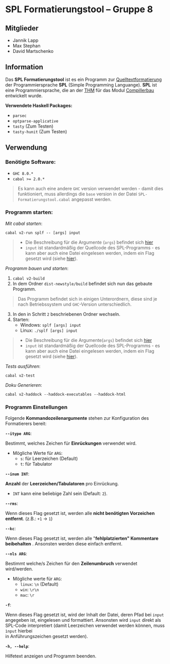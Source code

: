 # SPL Formatierungstool – Gruppe 8

## Mitglieder

- Jannik Lapp
- Max Stephan
- David Martschenko

## Information

Das **SPL Formatierungstool** ist es ein Programm zur [Quelltextformatierung](https://de.wikipedia.org/wiki/Quelltextformatierung) der Programmiersprache **SPL** (Simple Programming Languange). **SPL** ist eine Programmiersprache, die an der [THM](https://www.thm.de/site/) für das Modul [Compillerbau](https://www.thm.de/organizer/index.php?option=com_organizer&view=subject_item&id=9) entwickelt wurde.

**Verwendete Haskell Packages:**

- `parsec`
- `optparse-applicative`
- `tasty` (Zum Testen)
- `tasty-hunit` (Zum Testen)

## Verwendung

### Benötigte Software:

- `GHC 8.0.*`
- `cabal >= 2.0.*`

> Es kann auch eine andere `GHC` version verwendet werden - damit dies funktioniert, muss allerdings die `base` version in der Datei `SPL-Formatierungstool.cabal` angepasst werden.

<!--TODO vtl. allow more base Versions in Cabal file--->

### Programm starten:

_Mit cabal starten_:

`cabal v2-run splf -- [args] input`

> - Die Beschreibung für die Argumente (`args`) befindet sich [hier](#programm-einstellungen)
> - `input` ist standardmäßig der Quellcode des SPL-Programms - es kann aber auch eine Datei eingelesen werden, indem ein Flag gesetzt wird (siehe [hier](#programm-einstellungen)).

_Programm bauen und starten_:

1. `cabal v2-build`
2. In dem Ordner `dist-newstyle/build` befindet sich nun das gebaute Programm.

> Das Programm befindet sich in einigen Unterordnern, diese sind je nach Betriebssystem und `GHC`-Version unterschiedlich.

3. In den in Schritt `2` beschriebenen Ordner wechseln.
4. Starten:
   - Windows: `splf [args] input`
   - Linux: `./splf [args] input`

> - Die Beschreibung für die Argumente(`args`) befindet sich [hier](#programm-einstellungen)
> - `input` ist standardmäßig der Quellcode des SPL-Programms - es kann aber auch eine Datei eingelesen werden, indem ein Flag gesetzt wird (siehe [hier](#programm-einstellungen)).

_Tests ausführen_:

`cabal v2-test`

_Doku Generieren_:

`cabal v2-haddock --haddock-executables --haddock-html`

### Programm Einstellungen

Folgende **Kommandozeilenargumente** stehen zur Konfiguration des Formatierers bereit:

**`--itype ARG`**:

Bestimmt, welches Zeichen für **Einrückungen** verwendet wird.

- Mögliche Werte für `ARG`:
  - `s`: für Leerzeichen (Default)
  - `t`: für Tabulator

**`--inum INT`**:

**Anzahl** der **Leerzeichen/Tabulatoren** pro Einrückung.

- `INT` kann eine beliebige Zahl sein (Default: `2`).

**`--rms`**:

Wenn dieses Flag gesetzt ist, werden alle **nicht benötigten Vorzeichen entfernt**. (z.B.: `+1` -> `1`)

**`--kc`**:

Wenn dieses Flag gesetzt ist, werden alle "**fehlplatzierten" Kommentare** **beibehalten** .
Ansonsten werden diese einfach entfernt.

**`--nls ARG`**:

Bestimmt welche/s Zeichen für den **Zeilenumbruch** verwendet wird/werden.

- Mögliche werte für `ARG`:
  - `linux`: `\n` (Default)
  - `win`: `\r\n`
  - `mac`: `\r`

**`-f`**:

Wenn dieses Flag gesetzt ist, wird der Inhalt der Datei, deren Pfad bei `input` angegeben ist, eingelesen und formattiert.
Ansonsten wird `input` direkt als SPL-Code interpretiert (damit Leerzeichen verwendet werden können, muss `ìnput` hierbei  
in Anführungszeichen gesetzt werden).

**`-h, --help`**:

Hilfetext anzeigen und Programm beenden.
